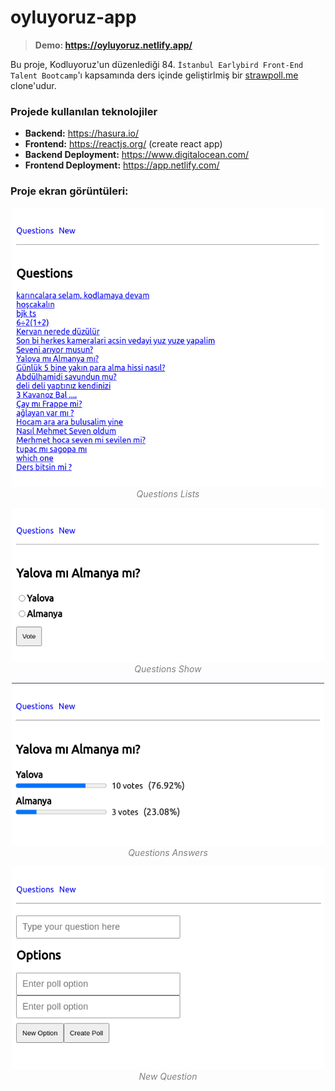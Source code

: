 # oyluyoruz-app
> **Demo: https://oyluyoruz.netlify.app/**

Bu proje, Kodluyoruz'un düzenlediği 84. `İstanbul Earlybird Front-End Talent Bootcamp`'ı kapsamında ders içinde geliştirlmiş bir [strawpoll.me](https://www.strawpoll.me/) clone'udur. 

### Projede kullanılan teknolojiler

- **Backend:** https://hasura.io/
- **Frontend:** https://reactjs.org/ (create react app)
- **Backend Deployment:** https://www.digitalocean.com/
- **Frontend Deployment:** https://app.netlify.com/

### Proje ekran görüntüleri: 

<p align="center">
  <img alt="imgName" src="./assets/2021-01-31-17-53-02.png" width="500">
  <br>
	<em style="color: grey">Questions Lists</em>
</p>

<p align="center">
  <img alt="imgName" src="./assets/2021-01-31-17-56-27.png" width="500">
  <br>
	<em style="color: grey">Questions Show</em>
</p>

<p align="center">
  <img alt="imgName" src="./assets/2021-01-31-17-57-46.png" width="500">
  <br>
	<em style="color: grey">Questions Answers</em>
</p>

<p align="center">
  <img alt="imgName" src="./assets/2021-01-31-17-58-47.png" width="500">
  <br>
	<em style="color: grey">New Question</em>
</p>
